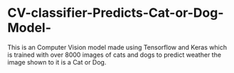 # CV-classifier-Predicts-Cat-or-Dog-Model-
This is an Computer Vision model made using Tensorflow and Keras which is trained with over 8000 images of cats and dogs to predict weather the image shown to it is a Cat or Dog. 
